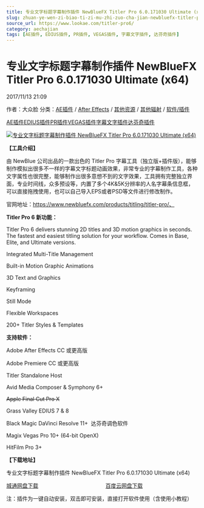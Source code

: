 ```yaml
---
title: 专业文字标题字幕制作插件 NewBlueFX Titler Pro 6.0.171030 Ultimate (x64)
slug: zhuan-ye-wen-zi-biao-ti-zi-mu-zhi-zuo-cha-jian-newbluefx-titler-pro-6-0-171030-ultimate-x64
source_url: https://www.lookae.com/titler-pro6/
category: aechajian
tags: [AE插件, EDIUS插件, PR插件, VEGAS插件, 字幕文字插件, 达芬奇插件]
---
```

# 专业文字标题字幕制作插件 NewBlueFX Titler Pro 6.0.171030 Ultimate (x64)

2017/11/13 21:09

作者：大众脸
分类：[AE插件](https://www.lookae.com/after-effects/aechajian/) / [After Effects](https://www.lookae.com/after-effects/) / [其他资源](https://www.lookae.com/qitarjcj/otherzy/) / [其他辐射](https://www.lookae.com/others/) / [软件/插件](https://www.lookae.com/qitarjcj/)

[AE插件](https://www.lookae.com/tag/ae%e6%8f%92%e4%bb%b6/)[EDIUS插件](https://www.lookae.com/tag/edius%e6%8f%92%e4%bb%b6/)[PR插件](https://www.lookae.com/tag/pr%e6%8f%92%e4%bb%b6/)[VEGAS插件](https://www.lookae.com/tag/vegas%e6%8f%92%e4%bb%b6/)[字幕文字插件](https://www.lookae.com/tag/%e5%ad%97%e5%b9%95%e6%96%87%e5%ad%97%e6%8f%92%e4%bb%b6/)[达芬奇插件](https://www.lookae.com/tag/%e8%be%be%e8%8a%ac%e5%a5%87%e6%8f%92%e4%bb%b6/)

[![专业文字标题字幕制作插件 NewBlueFX Titler Pro 6.0.171030 Ultimate (x64)](https://www.lookae.com/wp-content/uploads/2017/11/Titler-Pro-6.jpg "专业文字标题字幕制作插件 NewBlueFX Titler Pro 6.0.171030 Ultimate (x64)-LookAE.com")](https://www.lookae.com/wp-content/uploads/2017/11/Titler-Pro-6.jpg)

**【工具介绍】**

由 NewBlue 公司出品的一款出色的 Titler Pro 字幕工具（独立版+插件版），能够制作模拟出很多不一样的字幕文字标题动画效果，非常专业的字幕制作工具，各种文字属性也很完整，能够制作出很多意想不到的文字效果，工具拥有完整独立界面，专业时间线，众多预设等，内置了多个4K&5K分辨率的人名字幕条信息框，可以直接拖拽使用，也可以自己导入EPS或者PSD等文件进行修改制作。

官网地址：https://www.newbluefx.com/products/titling/titler-pro/、

**Titler Pro 6 新功能：**

Titler Pro 6 delivers stunning 2D titles and 3D motion graphics in seconds. The fastest and easiest titling solution for your workflow. Comes in Base, Elite, and Ultimate versions.

Integrated Multi-Title Management

Built-in Motion Graphic Animations

3D Text and Graphics

Keyframing

Still Mode

Flexible Workspaces

200+ Titler Styles & Templates

**支持软件：**

Adobe After Effects CC 或更高版

Adobe Premiere CC 或更高版

Titler Standalone Host

Avid Media Composer & Symphony 6+

~~Apple Final Cut Pro X~~

Grass Valley EDIUS 7 & 8

Black Magic DaVinci Resolve 11+  达芬奇调色软件

Magix Vegas Pro 10+ (64-bit OpenX)

HitFilm Pro 3+

**【下载地址】**

专业文字标题字幕制作插件 NewBlueFX Titler Pro 6.0.171030 Ultimate (x64)

[城通网盘下载](https://lookae.ctfile.com/fs/680462-228197100)                                             [百度云网盘下载](https://pan.baidu.com/s/1kUVvtGV)

注：插件为一键自动安装，双击即可安装，直接打开软件使用（含使用小教程）
